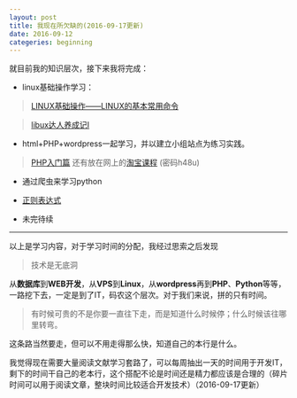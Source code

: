 ```yaml
---
layout: post
title: 我现在所欠缺的(2016-09-17更新)
date: 2016-09-12
categeries: beginning
---
```

就目前我的知识层次，接下来我将完成：

- linux基础操作学习：

> [LINUX基础操作——LINUX的基本常用命令](http://www.coder51aa.pub/article/304811.html)

>[libux达人养成记Ⅰ](http://www.imooc.com/learn/175)

- html+PHP+wordpress一起学习，并以建立小组站点为练习实践。

> [PHP入门篇](http://www.imooc.com/learn/54)
还有放在网上的[淘宝课程](http://pan.baidu.com/s/1bXYoEU) (密码h48u)

- 通过爬虫来学习python

- [正则表达式](http://deerchao.net/tutorials/regex/regex.htm)

- 未完待续

---

以上是学习内容，对于学习时间的分配，我经过思索之后发现

> 技术是无底洞

从**数据库**到**WEB开发**，从**VPS**到**Linux**，从**wordpress**再到**PHP**、**Python**等等，一路挖下去，一定是到了IT，码农这个层次。对于我们来说，拼的只有时间。

> 有时候可贵的不是你要一直往下走，而是知道什么时候停；什么时候该往哪里转弯。

这条路当然要走，但可以不用走得那么快，知道自己的本行是什么。

我觉得现在需要大量阅读文献学习套路了，可以每周抽出一天的时间用于开发IT，剩下的时间干自己的老本行，这个搭配不论是时间还是精力都应该是合理的（碎片时间可以用于阅读文章，整块时间比较适合开发技术）（2016-09-17更新）
